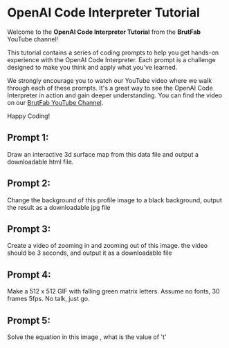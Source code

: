 # OpenAI Code Interpreter Tutorial


Welcome to the **OpenAI Code Interpreter Tutorial** from the **BrutFab** YouTube channel!

This tutorial contains a series of coding prompts to help you get hands-on experience with the OpenAI Code Interpreter. Each prompt is a challenge designed to make you think and apply what you've learned. 

We strongly encourage you to watch our YouTube video where we walk through each of these prompts. It's a great way to see the OpenAI Code Interpreter in action and gain deeper understanding. You can find the video on our [BrutFab YouTube Channel]([https://www.youtube.com/channel/BrutFab](https://www.youtube.com/channel/UCWLswLLUlVqWfVg8lLY5S9Q)).

Happy Coding!

## Prompt 1:
Draw an interactive 3d surface map from this data file and output a downloadable html file.

## Prompt 2:
Change the background of this profile image to a black background, output the result as a downloadable jpg file

## Prompt 3:
Create a video of zooming in and zooming out of this image. the video should be 3 seconds, and output it as a downloadable file

## Prompt 4:
Make a 512 x 512 GIF with falling green matrix letters. Assume no fonts, 30 frames 5fps. No talk, just go.

## Prompt 5:
Solve the equation in this image , what is the value of 't'
